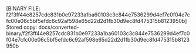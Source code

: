 [BINARY FILE: f2f3ff44e8257cdc831b0e97233a1ba60103c3c844e7536299d4ef7c0f04e7cfc00e06c5bf5efdc6c92af598e65d22d2d1fb30d9ec8fd475315b8123950b]
Stored copy: docs/converted-binary/f2f3ff44e8257cdc831b0e97233a1ba60103c3c844e7536299d4ef7c0f04e7cfc00e06c5bf5efdc6c92af598e65d22d2d1fb30d9ec8fd475315b8123950b
